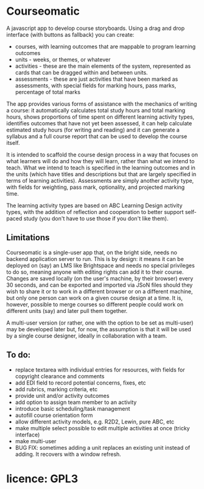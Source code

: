 # Courseomatic
 A javascript app to develop course storyboards. Using a drag and drop interface (with buttons as fallback) you can create:
 - courses, with learning outcomes that are mappable to program learning outcomes
 - units - weeks, or themes, or whatever
 - activities - these are the main elements of the system, represented as cards that can be dragged within and between units.
 - assessments - these are just activities that have been marked as assessments, with special fields for marking hours, pass marks, percentage of total marks

The app provides various forms of assistance with the mechanics of writing a course: it automatically calculates total study hours and total marking hours, shows proportions of time spent on different learning activity types, identifies outcomes that have not yet been assessed, it can help calculate estimated study hours (for writing and reading) and it can generate a syllabus and a full course report that can be used to develop the course itself.
 
It is intended to scaffold the course design process in a way that focuses on what learners will do and how they will learn, rather than what we intend to teach. What we intend to teach is specified in the learning outcomes and in the units (which have titles and descriptions but that are largely specified in terms of learning activities). Assessments are simply another activity type, with fields for weighting, pass mark, optionality, and projected marking time.

 The learning activity types are based on ABC Learning Design activity types, with the addition of reflection and cooperation to better support self-paced study (you don't have to use those if you don't like them).

## Limitations

Courseomatic is a single-user app that, on the bright side, needs no backend application server to run. This is by design: it means it can be deployed on (say) an LMS like Brightspace and needs no special privileges to do so, meaning anyone with editing rights can add it to their course. Changes are saved locally (on the user's machine, by their browser) every 30 seconds, and can be exported and imported via JSoN files should they wish to share it or to work in a different browser or on a different machine, but only one person can work on a given course design at a time. It is, however, possible to merge courses so different people could work on different units (say) and later pull them together.

A multi-user version (or rather, one with the option to be set as multi-user) may be developed later but, for now, the assumption is that it will be used by a single course designer, ideally in collaboration with a team.

 
 ## To do:
- replace textarea with individual entries for resources, with fields for copyright clearance and comments 
- add EDI field to record potential concerns, fixes, etc
- add rubrics, marking criteria, etc
- provide unit and/or activity outcomes
- add option to assign team member to an activity
- introduce basic scheduling/task management
- autofill course orientation form
- allow different activity models, e.g. R2D2, Lewin, pure ABC, etc
- make multiple select possible to edit multiple activities at once (tricky interface)
- make multi-user
- BUG FIX: sometimes adding a unit replaces an existing unit instead of adding. It recovers with a window refresh.

# licence: GPL3

